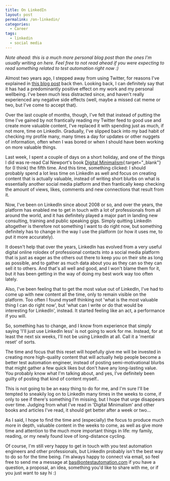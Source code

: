 ```yaml
---
title: On LinkedIn
layout: post
permalink: /on-linkedin/
categories:
  - Career
tags:
  - linkedin
  - social media
---
```

_Note ahead: this is a much more personal blog post than the ones I'm usually writing on here. Feel free to not read ahead if you were expecting to read something related to test automation right now :)_

Almost two years ago, I stepped away from using Twitter, for reasons I've explained in [this blog post](https://www.ontestautomation.com/on-quitting-twitter-and-looking-forward/) back then. Looking back, I can definitely say that it has had a predominantly positive effect on my work and my personal wellbeing. I've been much less distracted since, and haven't really experienced any negative side effects (well, maybe a missed cat meme or two, but I've come to accept that).

Over the last couple of months, though, I've felt that instead of putting the time I've gained by not frantically reading my Twitter feed to good use and create more valuable content, I've replaced it with spending just as much, if not more, time on LinkedIn. Gradually, I've slipped back into my bad habit of checking my profile many, many times a day for updates or other nuggets of information, often when I was bored or when I should have been working on more valuable things.

Last week, I spent a couple of days on a short holiday, and one of the things I did was re-read Cal Newport's book [Digital Minimalism](https://www.goodreads.com/book/show/40672036-digital-minimalism){:target="_blank"} for (I think) the fifth time. And this time, something clicked: I should probably spend a lot less time on LinkedIn as well and focus on creating content that is actually valuable, instead of writing short blurbs on what is essentially another social media platform and then frantically keep checking the amount of views, likes, comments and new connections that result from it.

Now, I've been on LinkedIn since about 2008 or so, and over the years, the platform has enabled me to get in touch with a lot of professionals from all around the world, and it has definitely played a major part in landing new consulting, training and public speaking gigs. Simply quitting LinkedIn altogether is therefore not something I want to do right now, but something definitely has to change in the way I use the platform (or how it uses me, to put it more accurately).

It doesn't help that over the years, LinkedIn has evolved from a very useful digital online rolodex of professional contacts into a social media platform that is just as eager as the others out there to keep you on their site as long as possible, and to gather as much data about you as they can so they can sell it to others. And that's all well and good, and I won't blame them for it, but it has been getting in the way of doing my best work way too often lately.

Also, I've been feeling that to get the most value out of LinkedIn, I've had to come up with new content all the time, only to remain visible on the platform. Too often I found myself thinking not 'what is the most valuable thing I can do right now', but 'what can I write or do that would be interesting for LinkedIn', instead. It started feeling like an act, a performance if you will.

So, something has to change, and I know from experience that simply saying 'I'll just use LinkedIn less' is not going to work for me. Instead, for at least the next six weeks, I'll not be using LinkedIn at all. Call it a 'mental reset' of sorts.

The time and focus that this reset will hopefully give me will be invested in creating more high-quality content that will actually help people become a better test automation engineer, instead of posting semi-motivational blurbs that might gather a few quick likes but don't have any long-lasting value. You probably know what I'm talking about, and yes, I've definitely been guilty of posting that kind of content myself..

This is not going to be an easy thing to do for me, and I'm sure I'll be tempted to sneakily log on to LinkedIn many times in the weeks to come, if only to see if there's something I'm missing, but I hope that urge disappears over time. Judging from what I've read in 'Digital Minimalism' and other books and articles I've read, it should get better after a week or two...

As I said, I hope to find the time and (especially) the focus to produce much more in depth, valuable content in the weeks to come, as well as give more time and attention to the much more important things in life: my family, reading, or my newly found love of long-distance cycling.  

Of course, I'm still very happy to get in touch with you test automation engineers and other professionals, but LinkedIn probably isn't the best way to do so for the time being. I'm always happy to connect via email, so feel free to send me a message at bas@ontestautomation.com if you have a question, a proposal, an idea, something you'd like to share with me, or if you just want to say hi :)